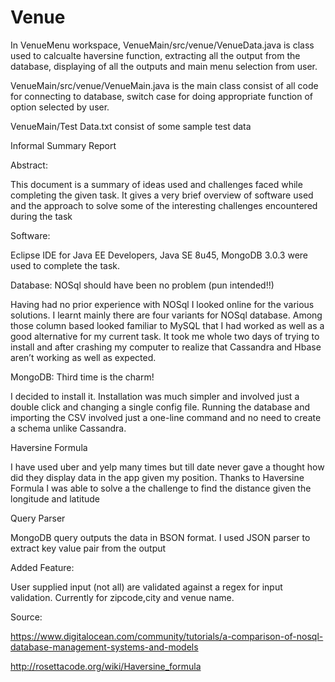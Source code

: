 # Venue

In VenueMenu workspace, 
VenueMain/src/venue/VenueData.java is class used to calcualte haversine function, extracting all the output from the database,
displaying of all the outputs and main menu selection from user.

VenueMain/src/venue/VenueMain.java is the main class consist of all code for connecting to database, switch case for doing 
appropriate function of option selected by user.

VenueMain/Test Data.txt consist of some sample test data


Informal Summary Report 

Abstract:

This document is a summary of ideas used and challenges faced while completing the given task. It gives a very brief overview 
of software used and the approach to solve some of the interesting challenges encountered during the task 

Software:

Eclipse IDE for Java EE Developers, Java SE 8u45, MongoDB 3.0.3 were used to complete the task.

Database: NOSql should have been no problem (pun intended!!)

Having had no prior experience with NOSql I looked online for the various solutions. I learnt mainly there are four variants 
for NOSql database. Among those column based looked familiar to MySQL that I had worked as well as a good alternative for my 
current task. It took me whole two days of trying to install and after crashing my computer to realize that Cassandra and 
Hbase aren’t working as well as expected. 

MongoDB: Third time is the charm!

I decided to install it. Installation was much simpler and involved just a double click and changing a single config file.
Running the database and importing the CSV involved just a one-line command and no need to create a schema unlike Cassandra.

Haversine Formula

I have used uber and yelp many times but till date never gave a thought how did they display data in the app given my position. Thanks to Haversine Formula I was able to 
solve a the challenge to find the distance given the longitude and latitude  

Query Parser 

MongoDB query outputs the data in BSON format. I used JSON parser to extract key value pair from the output

Added Feature:

User supplied input (not all) are validated against a regex for input validation. Currently for zipcode,city and venue name.

Source:

https://www.digitalocean.com/community/tutorials/a-comparison-of-nosql-database-management-systems-and-models

http://rosettacode.org/wiki/Haversine_formula
